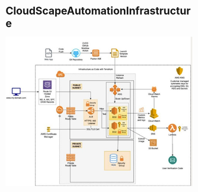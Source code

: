 # CloudScapeAutomationInfrastructure

![Image Alt](https://github.com/Srinjana12/CloudScapeAutomationInfrastructure/blob/0f2a2c01624ec81cc4ed1ad82d4471fe2b828750/cloud%20infrastructure.jpg)
